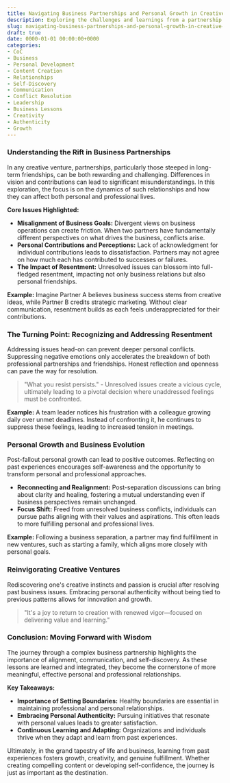 ```yaml
---
title: Navigating Business Partnerships and Personal Growth in Creative Ventures
description: Exploring the challenges and learnings from a partnership fallout in a creative business, understanding personal growth, and the impact on content creation.
slug: navigating-business-partnerships-and-personal-growth-in-creative-ventures
draft: true
date: 0000-01-01 00:00:00+0000
categories:
- CoC
- Business
- Personal Development
- Content Creation
- Relationships
- Self-Discovery
- Communication
- Conflict Resolution
- Leadership
- Business Lessons
- Creativity
- Authenticity
- Growth
---
```


### Understanding the Rift in Business Partnerships

In any creative venture, partnerships, particularly those steeped in long-term friendships, can be both rewarding and challenging. Differences in vision and contributions can lead to significant misunderstandings. In this exploration, the focus is on the dynamics of such relationships and how they can affect both personal and professional lives.

**Core Issues Highlighted:**

- **Misalignment of Business Goals:** Divergent views on business operations can create friction. When two partners have fundamentally different perspectives on what drives the business, conflicts arise.
- **Personal Contributions and Perceptions:** Lack of acknowledgment for individual contributions leads to dissatisfaction. Partners may not agree on how much each has contributed to successes or failures.
- **The Impact of Resentment:** Unresolved issues can blossom into full-fledged resentment, impacting not only business relations but also personal friendships.

**Example:** Imagine Partner A believes business success stems from creative ideas, while Partner B credits strategic marketing. Without clear communication, resentment builds as each feels underappreciated for their contributions.

### The Turning Point: Recognizing and Addressing Resentment

Addressing issues head-on can prevent deeper personal conflicts. Suppressing negative emotions only accelerates the breakdown of both professional partnerships and friendships. Honest reflection and openness can pave the way for resolution.

> "What you resist persists." - Unresolved issues create a vicious cycle, ultimately leading to a pivotal decision where unaddressed feelings must be confronted.

**Example:** A team leader notices his frustration with a colleague growing daily over unmet deadlines. Instead of confronting it, he continues to suppress these feelings, leading to increased tension in meetings.

### Personal Growth and Business Evolution

Post-fallout personal growth can lead to positive outcomes. Reflecting on past experiences encourages self-awareness and the opportunity to transform personal and professional approaches.

- **Reconnecting and Realignment:** Post-separation discussions can bring about clarity and healing, fostering a mutual understanding even if business perspectives remain unchanged.
- **Focus Shift:** Freed from unresolved business conflicts, individuals can pursue paths aligning with their values and aspirations. This often leads to more fulfilling personal and professional lives.

**Example:** Following a business separation, a partner may find fulfillment in new ventures, such as starting a family, which aligns more closely with personal goals.

### Reinvigorating Creative Ventures

Rediscovering one's creative instincts and passion is crucial after resolving past business issues. Embracing personal authenticity without being tied to previous patterns allows for innovation and growth.

> "It's a joy to return to creation with renewed vigor—focused on delivering value and learning."

### Conclusion: Moving Forward with Wisdom

The journey through a complex business partnership highlights the importance of alignment, communication, and self-discovery. As these lessons are learned and integrated, they become the cornerstone of more meaningful, effective personal and professional relationships.

**Key Takeaways:**

- **Importance of Setting Boundaries:** Healthy boundaries are essential in maintaining professional and personal relationships.
- **Embracing Personal Authenticity:** Pursuing initiatives that resonate with personal values leads to greater satisfaction.
- **Continuous Learning and Adapting:** Organizations and individuals thrive when they adapt and learn from past experiences.

Ultimately, in the grand tapestry of life and business, learning from past experiences fosters growth, creativity, and genuine fulfillment. Whether creating compelling content or developing self-confidence, the journey is just as important as the destination.
